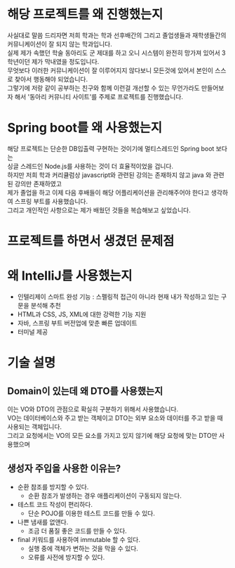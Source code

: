 # 해당 프로젝트를 왜 진행했는지                    
사실대로 말씀 드리자면 저희 학과는 학과 선후배간의 그리고 졸업생들과 재학생들간의 커뮤니케이션이 잘 되지 않는 학과입니다.             
실제 제가 속했던 학술 동아리도 군 제대를 하고 오니 시스템이 완전히 망가져 있어서 3학년이던 제가 막내였을 정도입니다.                        
무엇보다 이러한 커뮤니케이션이 잘 이루어지지 않다보니 모든것에 있어서 본인이 스스로 찾아서 행동해야 되었습니다.      
그렇기에 저랑 같이 공부하는 친구와 함께 이런걸 개선할 수 있는 무언가라도 만들어보자 해서 '동아리 커뮤니티 사이트'를 주제로 프로젝트를 진행했습니다.   

# Spring boot를 왜 사용했는지                     
해당 프로젝트는 단순한 DB입출력 구현하는 것이기에 멀티스레드인 Spring boot 보다는     
싱글 스레드인 Node.js를 사용하는 것이 더 효율적이었을 겁니다.                                   
하지만 저희 학과 커리큘럼상 javascript와 관련된 강의는 존재하지 않고 java 와 관련된 강의만 존재하였고         
제가 졸업을 하고 이제 다음 후배들이 해당 어플리케이션을 관리해주어야 한다고 생각하여 스프링 부트를 사용했습니다.                   
그리고 개인적인 사항으로는 제가 배웠던 것들을 복습해보고 싶었습니다.                     
              
# 프로젝트를 하면서 생겼던 문제점      
     
# 왜 IntelliJ를 사용했는지   
* 인텔리제이 스마트 완성 기능 : 스펠링적 접근이 아니라 현재 내가 작성하고 있는 구문을 분석해 추천
* HTML과 CSS, JS, XML에 대한 강력한 기능 지원 
* 자바, 스프링 부트 버전업에 맞춘 빠른 업데이트    
* 터미널 제공        
       
       
# 기술 설명   
## Domain이 있는데 왜 DTO를 사용했는지      
이는 VO와 DTO의 관점으로 확실히 구분하기 위해서 사용했습니다.      
VO는 데이터베이스와 주고 받는 객체이고 DTO는 외부 요소와 데이터를 주고 받을 때 사용되는 객체입니다.     
그리고 요청에서는 VO의 모든 요소를 가지고 있지 않기에 해당 요청에 맞는 DTO만 사용했으며    
   
## 생성자 주입을 사용한 이유는?     

* 순환 참조를 방지할 수 있다.
    * 순환 참조가 발생하는 경우 애플리케이션이 구동되지 않는다.
* 테스트 코드 작성이 편리하다.
    * 단순 POJO를 이용한 테스트 코드를 만들 수 있다.
* 나쁜 냄새를 없앤다.
    * 조금 더 품질 좋은 코드를 만들 수 있다.
* final 키워드를 사용하여 immutable 할 수 있다.
    * 실행 중에 객체가 변하는 것을 막을 수 있다.
    * 오류를 사전에 방지할 수 있다.
